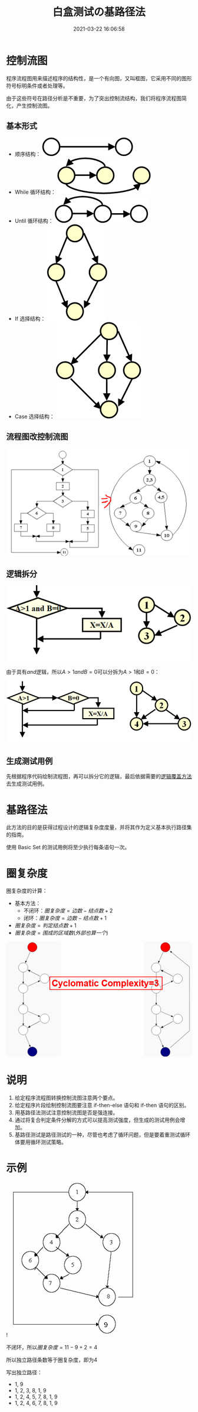 ﻿---
title: 白盒测试の基路径法
date: 2021-03-22 16:06:58
summary: 本文分享白盒测试的基路径法，其中涉及控制流图、独立路径、圈复杂度计算。
mathjax: true
tags:
- 软件测试
- 软件工程
categories:
- 软件工程
---

# 控制流图

程序流程图用来描述程序的结构性，是一个有向图，又叫框图，它采用不同的图形符号标明条件或者处理等。

由于这些符号在路径分析是不重要，为了突出控制流结构，我们将程序流程图简化，产生控制流图。

## 基本形式

- 顺序结构：
![](../../../images/软件工程/软件测试/白盒测试の基路径法/1.png)
- While 循环结构：
![](../../../images/软件工程/软件测试/白盒测试の基路径法/2.png)
- Until 循环结构：
![](../../../images/软件工程/软件测试/白盒测试の基路径法/3.png)
- If 选择结构：
![](../../../images/软件工程/软件测试/白盒测试の基路径法/4.png)
- Case 选择结构：
![](../../../images/软件工程/软件测试/白盒测试の基路径法/5.png)

## 流程图改控制流图

![](../../../images/软件工程/软件测试/白盒测试の基路径法/6.png)

## 逻辑拆分

![](../../../images/软件工程/软件测试/白盒测试の基路径法/7.png)

由于具有$and$逻辑，所以$A>1 and B=0$可以分拆为$A>1$和$B=0$：

![](../../../images/软件工程/软件测试/白盒测试の基路径法/8.png)

## 生成测试用例

先根据程序代码绘制流程图，再可以拆分它的逻辑，最后依据需要的[逻辑覆盖方法](https://blankspace.blog.csdn.net/article/details/115039924)去生成测试用例。

# 基路径法

此方法的目的是获得过程设计的逻辑复杂度度量，并将其作为定义基本执行路径集的指南。

使用 Basic Set 的测试用例将至少执行每条语句一次。

# 圈复杂度

圈复杂度的计算：
- 基本方法：
    - 不闭环：$圈复杂度=边数-结点数+2$
    - 闭环：$圈复杂度=边数-结点数+1$
- $圈复杂度=判定结点数+1$
- $圈复杂度=围成的区域数(外部也算一个)$

![](../../../images/软件工程/软件测试/白盒测试の基路径法/9.png)

# 说明

1. 给定程序流程图转换控制流图注意两个要点。
2. 给定程序片段绘制控制流图要注意 if-then-else 语句和 if-then 语句的区别。
3. 用基路径法测试注意控制流图是否是强连接。
4. 通过将复合判定条件分解的方式可以提高测试强度，但生成的测试用例会增加。
5. 基路径测试是路径测试的一种，尽管也考虑了循环问题，但是要着重测试循环体要用循环测试策略。

# 示例

!![](../../../images/软件工程/软件测试/白盒测试の基路径法/10.png)

不闭环，所以$圈复杂度=11-9+2=4$

所以独立路径条数等于圈复杂度，即为4

写出独立路径：
- 1, 9 
- 1, 2, 3, 8, 1, 9 
- 1, 2, 4, 5, 7, 8, 1, 9 
- 1, 2, 4, 6, 7, 8, 1, 9 
